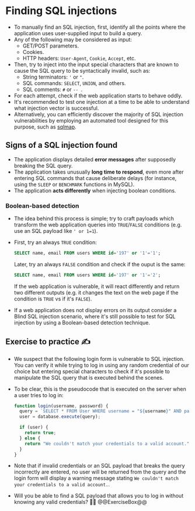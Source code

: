# Finding SQL injections

* To manually find an SQL injection, first, identify all the points where the application uses user-supplied input to build a query.
* Any of the following may be considered as input:
  * GET/POST parameters.
  * Cookies.
  * HTTP headers: `User-Agent`, `Cookie`, `Accept`, etc.
* Then, try to inject into the input special characters that are known to cause the SQL query to be syntactically invalid, such as:
  * String terminators: `'` or `"`.
  * SQL commands: `SELECT`, `UNION`, and others.
  * SQL comments: `#` or `-- `.
* For each attempt, check if the web application starts to behave oddly.
* It's recommended to test one injection at a time to be able to understand what injection vector is successful.
* Alternatively, you can efficiently discover the majority of SQL injection vulnerabilities by employing an automated tool designed for this purpose, such as [sqlmap][1].

## Signs of a SQL injection found

* The application displays detailed **error messages** after supposedly breaking the SQL query.
* The application takes unusually **long time to respond**, even more after entering SQL commands that cause deliberate delays (for instance, using the `SLEEP` or `BENCHMARK` functions in MySQL).
* The application **acts differently** when injecting boolean conditions.

### Boolean-based detection

* The idea behind this process is simple; try to craft payloads which transform the web application queries into `TRUE`/`FALSE` conditions (e.g. use an SQL payload like `' or 1=1`).
* First, try an always `TRUE` condition:

  ```sql
  SELECT name, email FROM users WHERE id='197' or '1'='1';
  ```

  Later, try an always `FALSE` condition and check if the ouput is the same:

  ```sql
  SELECT name, email FROM users WHERE id='197' or '1'='2';
  ```

  If the web application is vulnerable, it will react differently and return two different outputs (e.g. it changes the text on the web page if the condition is `TRUE` vs if it's `FALSE`).
* If a web application does not display errors on its output consider a Blind SQL injection scenario, where it's still possible to test for SQL injection by using a Boolean-based detection technique.

## Exercise to practice :writing_hand:

* We suspect that the following login form is vulnerable to SQL injection. You can verify it while trying to log in using any random credential of our choice but entering special characters to check if it's possible to manipulate the SQL query that is executed behind the scenes.
* To be clear, this is the pseudocode that is executed on the server when a user tries to log in:

  ```javascript
  function login(username, password) {
    query = `SELECT * FROM User WHERE username = "${username}" AND password = "${password}"`;
    user = database.execute(query);

    if (user) {
      return true;
    } else {
      return "We couldn't match your credentials to a valid account."
    }
  }
  ```

* Note that if invalid credentials or an SQL payload that breaks the query incorrectly are entered, no user will be returned from the query and the login form will display a warning message stating `We couldn't match your credentials to a valid account.`.
* Will you be able to find a SQL payload that allows you to log in without knowing any valid credentials? :slightly_smiling_face::muscle:
  @@ExerciseBox@@

[1]: https://sqlmap.org/

